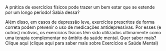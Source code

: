 A prática de exercícios físicos pode trazer um bem estar que se estende por um longo período! Sabia dessa?

Além disso, em casos de depressão leve, exercícios prescritos de forma correta podem prevenir o uso de medicações antidepressivas. Por esses (e outros) motivos, os exercícios físicos têm sido utilizados ultimamente como uma terapia complementar no âmbito da saúde mental. 
Quer saber mais? Clique aqui (clique aqui para saber mais sobre Exercícios e Saúde Mental)